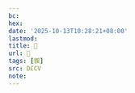 ```yaml
---
bc:
hex:
date: '2025-10-13T10:28:21+08:00'
lastmod:
title: 􅦚
url: 􅦚
tags: [䝟]
src: DCCV
note:
---
```

